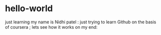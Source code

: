 # hello-world
just learning
my name is Nidhi patel : just trying to learn Github on the basis of coursera ; lets see how it works on my end: 
